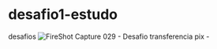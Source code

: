# desafio1-estudo
desafios
![FireShot Capture 029 - Desafio transferencia pix - ](https://user-images.githubusercontent.com/119333308/209733028-f14dacbe-8a2e-45dd-b047-e66561c84355.png)
